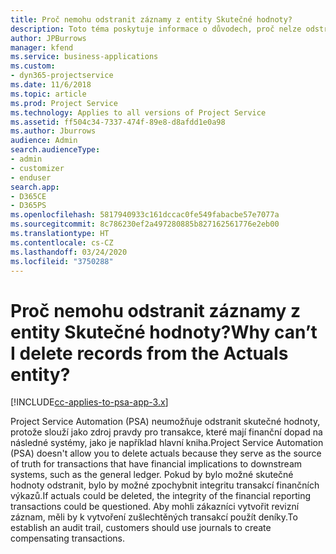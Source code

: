 ```yaml
---
title: Proč nemohu odstranit záznamy z entity Skutečné hodnoty?
description: Toto téma poskytuje informace o důvodech, proč nelze odstranit záznamy z entity Skutečné hodnoty.
author: JPBurrows
manager: kfend
ms.service: business-applications
ms.custom:
- dyn365-projectservice
ms.date: 11/6/2018
ms.topic: article
ms.prod: Project Service
ms.technology: Applies to all versions of Project Service
ms.assetid: ff504c34-7337-474f-89e8-d8afdd1e0a98
ms.author: Jburrows
audience: Admin
search.audienceType:
- admin
- customizer
- enduser
search.app:
- D365CE
- D365PS
ms.openlocfilehash: 5817940933c161dccac0fe549fabacbe57e7077a
ms.sourcegitcommit: 8c786230ef2a497280885b827162561776e2eb00
ms.translationtype: HT
ms.contentlocale: cs-CZ
ms.lasthandoff: 03/24/2020
ms.locfileid: "3750288"
---
```

# <a name="why-cant-i-delete-records-from-the-actuals-entity"></a><span data-ttu-id="04049-103">Proč nemohu odstranit záznamy z entity Skutečné hodnoty?</span><span class="sxs-lookup"><span data-stu-id="04049-103">Why can’t I delete records from the Actuals entity?</span></span>

[!INCLUDE[cc-applies-to-psa-app-3.x](../includes/cc-applies-to-psa-app-3x.md)]

<span data-ttu-id="04049-104">Project Service Automation (PSA) neumožňuje odstranit skutečné hodnoty, protože slouží jako zdroj pravdy pro transakce, které mají finanční dopad na následné systémy, jako je například hlavní kniha.</span><span class="sxs-lookup"><span data-stu-id="04049-104">Project Service Automation (PSA) doesn't allow you to delete actuals because they serve as the source of truth for transactions that have financial implications to downstream systems, such as the general ledger.</span></span> <span data-ttu-id="04049-105">Pokud by bylo možné skutečné hodnoty odstranit, bylo by možné zpochybnit integritu transakcí finančních výkazů.</span><span class="sxs-lookup"><span data-stu-id="04049-105">If actuals could be deleted, the integrity of the financial reporting transactions could be questioned.</span></span> <span data-ttu-id="04049-106">Aby mohli zákazníci vytvořit revizní záznam, měli by k vytvoření zušlechtěných transakcí použít deníky.</span><span class="sxs-lookup"><span data-stu-id="04049-106">To establish an audit trail, customers should use journals to create compensating transactions.</span></span>

